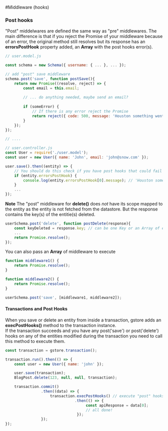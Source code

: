 #Middleware (hooks)

### Post hooks

"Post" middelwares are defined the same way as "pre" middlewares. The main difference is that if you reject the Promise of your middleware because of an error, the original method still resolves but its response has an **errorsPostHook** property added, an **Array** with the post hooks error(s).

```js
// user.model.js

const schema = new Schema({ username: { ... }, ... });

// add "post" save middleware
schema.post('save', function postSave(){
    return new Promise((resolve, reject) => {
        const email = this.email;
        
        // ... do anything needed, maybe send an email?
        
        if (someError) {
            // If there is any error reject the Promise
            return reject({ code: 500, message: 'Houston something went wrong.' });
        }
    });
});

// ....

// user.controller.js
const User = require('./user.model');
const user = new User({ name: 'John', email: 'john@snow.com' });

user.save().then((entity) => {
	// You should do this check if you have post hooks that could fail
    if (entity.errorsPostHook) {
        console.log(entity.errorsPostHook[0].message); // 'Houston something went wrong.'
    }
    ...	
});

```

**Note**
The "post" middleware for **delete()** does _not_ have its scope mapped to the entity as the entity is not fetched from the datastore. But the response contains the key(s) of the entitie(s) deleted.

```js
userSchema.post('delete', function postDelete(response){
    const keyDeleted = response.key; // can be one Key or an Array of entity Keys that have been deleted.
    ...
    return Promise.resolve();
});
```

You can also pass an **Array** of middleware to execute

```js
function middleware1() {
	return Promise.resolve();
}

function middleware2() {
	return Promise.resolve();
}

userSchema.post('save', [middleware1, middleware2]);
```

#### Transactions and Post Hooks

When you save or delete an entity from inside a transaction, gstore adds an **execPostHooks()** method to the transaction instance.  
If the transaction succeeds and you have any post('save') or post('delete') hooks on any of the entities modified during the transaction you need to call this method to execute them.

```js
const transaction = gstore.transaction();

transaction.run().then(() => {
    const user = new User({ name: 'john' });

    user.save(transaction);
    BlogPost.delete(123, null, null, transaction);

    transaction.commit()
                .then((data) => {
                    transaction.execPostHooks() // execute "post" hooks
                               .then(() => {
                                    const apiResponse = data[0];
                                    // all done!
                                });
                });
});

```